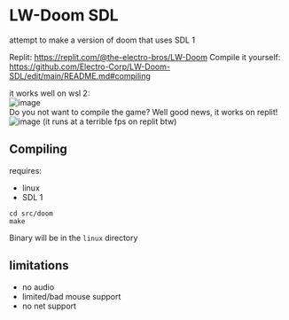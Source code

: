 # LW-Doom SDL
attempt to make a version of doom that uses SDL 1

Replit: https://replit.com/@the-electro-bros/LW-Doom
Compile it yourself: https://github.com/Electro-Corp/LW-Doom-SDL/edit/main/README.md#compiling

it works well on wsl 2: <br>
![image](https://github.com/Electro-Corp/LW-Doom-SDL/assets/66333305/9cae16de-7cbe-4540-a7b7-706dbb61e0d5)<br>
Do you not want to compile the game? Well good news, it works on replit!
<br>
![image](https://github.com/Electro-Corp/LW-Doom-SDL/assets/66333305/1c06fc83-0fb0-4629-89e2-d3ed79c3c923)
(it runs at a terrible fps on replit btw)
<br>

## Compiling
requires:
* linux
* SDL 1

```
cd src/doom
make
```
Binary will be in the `linux` directory

## limitations
* no audio 
* limited/bad mouse support
* no net support
